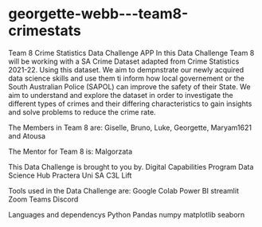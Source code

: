 # georgette-webb---team8-crimestats

Team 8 Crime Statistics Data Challenge APP
In this Data Challenge Team 8 will be working with a SA Crime Dataset adapted from Crime Statistics 2021-22. 
Using this dataset. We aim to dempnstrate our newly acquired data science skills and use them ti inform how local governement or the South Australian Police (SAPOL) can improve the safety of their State. We aim to understand and explore the dataset in order to investigate the different types of crimes and their differing characteristics to gain insights and solve problems to reduce the crime rate.

The Members in Team 8 are: Giselle, Bruno, Luke, Georgette, Maryam1621 and Atousa

The Mentor for Team 8 is: Malgorzata

This Data Challenge is brought to you by.
Digital Capabilities Program
Data Science Hub
Practera
Uni SA
C3L Lift


Tools used in the Data Challenge are:
Google Colab
Power BI
streamlit
Zoom
Teams
Discord

Languages and dependencys
Python
Pandas
numpy
matplotlib
seaborn

